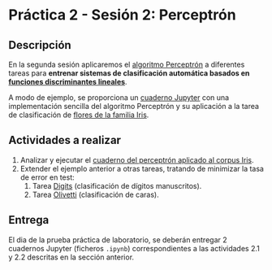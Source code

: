 # Práctica 2 - Sesión 2: Perceptrón

## Descripción

En la segunda sesión aplicaremos el [algoritmo Perceptrón](../../Teo/T3:%20Aprendizaje%20Supervisado:%20regresión%20logística/T3.2a%20Algoritmo%20Perceptrón.ipynb) a diferentes tareas para **entrenar sistemas de clasificación automática basados en [funciones discriminantes lineales](../../Teo/T3:%20Aprendizaje%20Supervisado:%20regresión%20logística/T3.1a%20Funciones%20discriminantes.ipynb)**.

A modo de ejemplo, se proporciona un [cuaderno Jupyter](iris.ipynb) con una implementación sencilla del algoritmo Perceptrón y su
aplicación a la tarea de clasificación de [flores de la familia Iris](../P2.S1%20Entorno%20de%20trabajo%20+%20datasets/01_iris.ipynb).


## Actividades a realizar

1. Analizar y ejecutar el [cuaderno del perceptrón aplicado al corpus Iris](./iris.ipynb). 
2. Extender el ejemplo anterior a otras tareas, tratando de minimizar la tasa de error en test:
    1. Tarea [Digits](../P2.S1%20Entorno%20de%20trabajo%20+%20datasets/02_digits.ipynb) (clasificación de dígitos manuscritos).
    1. Tarea [Olivetti](../P2.S1%20Entorno%20de%20trabajo%20+%20datasets/03_olivetti.ipynb) (clasificación de caras).

## Entrega

El dia de la prueba práctica de laboratorio, se deberán entregar 2 cuadernos Jupyter (ficheros `.ipynb`) correspondientes a las actividades 2.1 y 2.2 descritas en la sección anterior. 